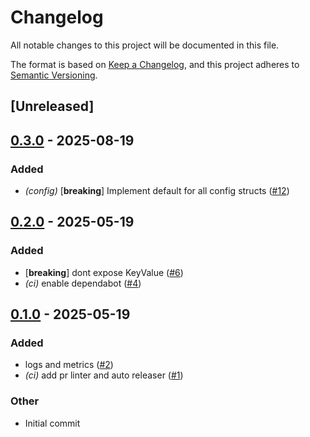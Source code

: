 # Changelog

All notable changes to this project will be documented in this file.

The format is based on [Keep a Changelog](https://keepachangelog.com/en/1.0.0/),
and this project adheres to [Semantic Versioning](https://semver.org/spec/v2.0.0.html).

## [Unreleased]

## [0.3.0](https://github.com/deltadevsde/prism-telemetry/compare/v0.2.0...v0.3.0) - 2025-08-19

### Added

- *(config)* [**breaking**] Implement default for all config structs ([#12](https://github.com/deltadevsde/prism-telemetry/pull/12))

## [0.2.0](https://github.com/deltadevsde/prism-telemetry/compare/v0.1.0...v0.2.0) - 2025-05-19

### Added

- [**breaking**] dont expose KeyValue ([#6](https://github.com/deltadevsde/prism-telemetry/pull/6))
- *(ci)* enable dependabot ([#4](https://github.com/deltadevsde/prism-telemetry/pull/4))

## [0.1.0](https://github.com/deltadevsde/prism-telemetry/releases/tag/v0.1.0) - 2025-05-19

### Added

- logs and metrics ([#2](https://github.com/deltadevsde/prism-telemetry/pull/2))
- *(ci)* add pr linter and auto releaser ([#1](https://github.com/deltadevsde/prism-telemetry/pull/1))

### Other

- Initial commit
